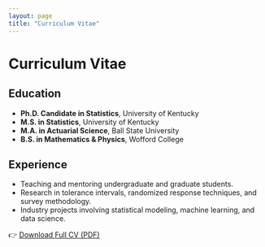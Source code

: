```yaml
---
layout: page
title: "Curriculum Vitae"
---
```


# Curriculum Vitae

## Education
- **Ph.D. Candidate in Statistics**, University of Kentucky  
- **M.S. in Statistics**, University of Kentucky  
- **M.A. in Actuarial Science**, Ball State University  
- **B.S. in Mathematics & Physics**, Wofford College  

## Experience
- Teaching and mentoring undergraduate and graduate students.  
- Research in tolerance intervals, randomized response techniques, and survey methodology.  
- Industry projects involving statistical modeling, machine learning, and data science.  

👉 [Download Full CV (PDF)](/files/Daniel_Tuyisenge_CV.pdf)
